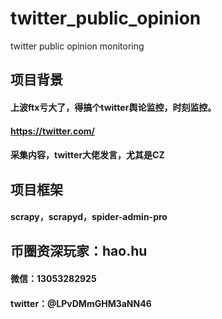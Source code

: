 # twitter_public_opinion
twitter public opinion monitoring


## 项目背景
#### 上波ftx亏大了，得搞个twitter舆论监控，时刻监控。
#### https://twitter.com/
#### 采集内容，twitter大佬发言，尤其是CZ


## 项目框架
#### scrapy，scrapyd，spider-admin-pro


## 币圈资深玩家：hao.hu
#### 微信：13053282925
#### twitter：@LPvDMmGHM3aNN46